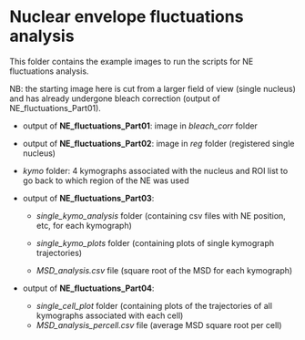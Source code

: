 # Nuclear envelope fluctuations analysis

This folder contains the example images to run the scripts for NE fluctuations analysis.

NB: the starting image here is cut from a larger field of view (single nucleus) and has already undergone bleach correction (output of NE_fluctuations_Part01).

* output of **NE_fluctuations_Part01**: image in *bleach_corr* folder

* output of **NE_fluctuations_Part02**: image in  *reg* folder (registered single nucleus)

* *kymo* folder: 4 kymographs associated with the nucleus and ROI list to go back to which region of the NE was used

* output of **NE_fluctuations_Part03**:

  * *single_kymo_analysis* folder (containing csv files with NE position, etc, for each kymograph)

  * *single_kymo_plots* folder (containing plots of single kymograph trajectories)

  * *MSD_analysis.csv* file (square root of the MSD for each kymograph)

* output of **NE_fluctuations_Part04**:

  * *single_cell_plot* folder (containing plots of the trajectories of all kymographs associated with each cell)
  * *MSD_analysis_percell.csv* file (average MSD square root per cell)
